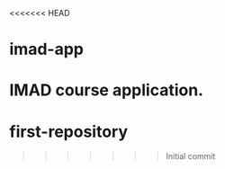 <<<<<<< HEAD
# imad-app

IMAD course application.
=======
# first-repository
>>>>>>> Initial commit
